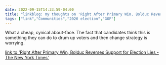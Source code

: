 ---date: 2022-09-15T14:33:59-04:00title: "linkblog: my thoughts on 'Right After Primary Win, Bolduc Reverses Support for Election Lies - The New York Times'"tags: ["link","Communities","2020 election","GOP"]---What a cheap, cynical about-face. The fact that candidates think this is something they can do to drum up voters and then change strategy is worrying. [link to 'Right After Primary Win, Bolduc Reverses Support for Election Lies - The New York Times'](https://www.nytimes.com/2022/09/15/us/politics/don-bolduc-nh.html)